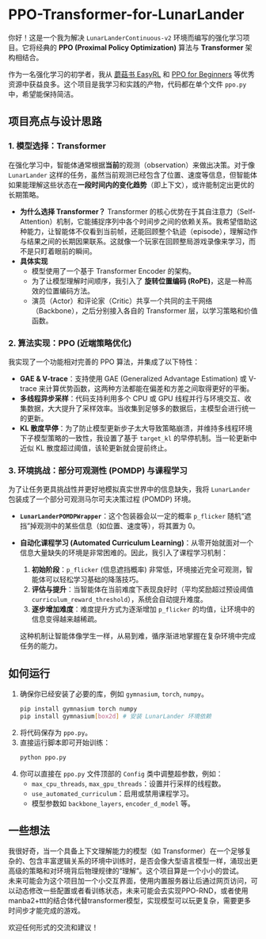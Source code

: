 # PPO-Transformer-for-LunarLander

你好！这是一个我为解决 `LunarLanderContinuous-v2` 环境而编写的强化学习项目。它将经典的 **PPO (Proximal Policy Optimization)** 算法与 **Transformer** 架构相结合。

作为一名强化学习的初学者，我从 [蘑菇书 EasyRL](https://github.com/datawhalechina/easy-rl) 和 [PPO for Beginners](https://github.com/ericyangyu/PPO-for-Beginners) 等优秀资源中获益良多。这个项目是我学习和实践的产物，代码都在单个文件 `ppo.py` 中，希望能保持简洁。

## 项目亮点与设计思路

### 1. 模型选择：Transformer

在强化学习中，智能体通常根据**当前**的观测（observation）来做出决策。对于像 `LunarLander` 这样的任务，虽然当前观测已经包含了位置、速度等信息，但智能体如果能理解这些状态在**一段时间内的变化趋势**（即上下文），或许能制定出更优的长期策略。

- **为什么选择 Transformer？**
  Transformer 的核心优势在于其自注意力（Self-Attention）机制，它能捕捉序列中各个时间步之间的依赖关系。我希望借助这种能力，让智能体不仅看到当前帧，还能回顾整个轨迹（episode），理解动作与结果之间的长期因果联系。这就像一个玩家在回顾整局游戏录像来学习，而不是只盯着眼前的瞬间。
- **具体实现**
  - 模型使用了一个基于 Transformer Encoder 的架构。
  - 为了让模型理解时间顺序，我引入了 **旋转位置编码 (RoPE)**，这是一种高效的位置编码方法。
  - 演员（Actor）和评论家（Critic）共享一个共同的主干网络（Backbone），之后分别接入各自的 Transformer 层，以学习策略和价值函数。

### 2. 算法实现：PPO (近端策略优化)

我实现了一个功能相对完善的 PPO 算法，并集成了以下特性：

- **GAE & V-trace**：支持使用 GAE (Generalized Advantage Estimation) 或 V-trace 来计算优势函数，这两种方法都能在偏差和方差之间取得更好的平衡。
- **多线程异步采样**：代码支持利用多个 CPU 或 GPU 线程并行与环境交互、收集数据，大大提升了采样效率。当收集到足够多的数据后，主模型会进行统一的更新。
- **KL 散度早停**：为了防止模型更新步子太大导致策略崩溃，并维持多线程环境下子模型策略的一致性，我设置了基于 `target_kl` 的早停机制。当一轮更新中近似 KL 散度超过阈值，该轮更新就会提前终止。

### 3. 环境挑战：部分可观测性 (POMDP) 与课程学习

为了让任务更具挑战性并更好地模拟真实世界中的信息缺失，我将 `LunarLander` 包装成了一个部分可观测马尔可夫决策过程 (POMDP) 环境。

- **`LunarLanderPOMDPWrapper`**：这个包装器会以一定的概率 `p_flicker` 随机“遮挡”掉观测中的某些信息（如位置、速度等），将其置为 0。
- **自动化课程学习 (Automated Curriculum Learning)**：从零开始就面对一个信息大量缺失的环境是非常困难的。因此，我引入了课程学习机制：
  1.  **初始阶段**：`p_flicker` (信息遮挡概率) 非常低，环境接近完全可观测，智能体可以轻松学习基础的降落技巧。
  2.  **评估与提升**：当智能体在当前难度下表现良好时（平均奖励超过预设阈值 `curriculum_reward_threshold`），系统会自动提升难度。
  3.  **逐步增加难度**：难度提升方式为逐渐增加 `p_flicker` 的均值，让环境中的信息变得越来越稀疏。
  
  这种机制让智能体像学生一样，从易到难，循序渐进地掌握在复杂环境中完成任务的能力。

## 如何运行

1.  确保你已经安装了必要的库，例如 `gymnasium`, `torch`, `numpy`。
    ```bash
    pip install gymnasium torch numpy
    pip install gymnasium[box2d] # 安装 LunarLander 环境依赖
    ```
2.  将代码保存为 `ppo.py`。
3.  直接运行脚本即可开始训练：
    ```bash
    python ppo.py
    ```
4.  你可以直接在 `ppo.py` 文件顶部的 `Config` 类中调整超参数，例如：
    -   `max_cpu_threads`, `max_gpu_threads`：设置并行采样的线程数。
    -   `use_automated_curriculum`：启用或禁用课程学习。
    -   模型参数如 `backbone_layers`, `encoder_d_model` 等。

## 一些想法

我很好奇，当一个具备上下文理解能力的模型（如 Transformer）在一个足够复杂的、包含丰富逻辑关系的环境中训练时，是否会像大型语言模型一样，涌现出更高级的策略和对环境背后物理规律的“理解”。这个项目算是一个小小的尝试。  
未来可能会为这个项目加一个小交互界面，使用内置服务器让后通过网页访问，可以动态修改一些配置或者看训练状态，未来可能会去实现PPO-RND，或者使用manba2+ttt的结合体代替transformer模型，实现模型可以玩更复杂，需要更多时间步才能完成的游戏。  

欢迎任何形式的交流和建议！  
